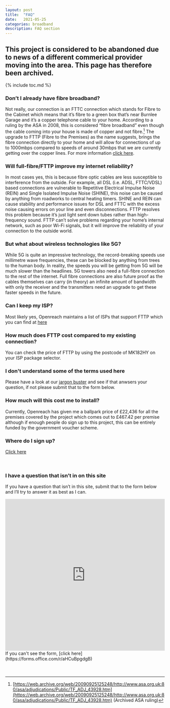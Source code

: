 ```yaml
---
layout: post
title:  "FAQ"
date:   2021-05-25
categories: broadband
description: FAQ section
---
```

## This project is considered to be abandoned due to news of a different commerical provider moving into the area. This page has therefore been archived.

{% include toc.md %}

### Don’t I already have fibre broadband?
Not really, our connection is an FTTC connection which stands for Fibre to the Cabinet which means that it’s fibre to a green box that’s near Burnlee Garage and it’s a copper telephone cable to your home. According to a ruling by the ASA in 2008, this is considered “fibre broadband” even though the cable coming into your house is made of copper and not fibre.[^1]  The upgrade to FTTP (Fibre to the Premises) as the name suggests, brings the fibre connection directly to your home and will allow for connections of up to 1000mbps compared to speeds of around 30mbps that we are currently getting over the copper lines. For more information [click here](https://ghbbp.digital/howdoesbroadbandwork/).<br>

### Will full-fibre/FTTP improve my internet reliability?
In most cases yes, this is because fibre optic cables are less susceptible to interference from the outside. For example, all DSL (i.e. ADSL, FTTC/VDSL) based connections are vulnerable to Repetitive Electrical Impulse Noise (REIN) and Single Isolated Impulse Noise (SHINE), this noise can be caused by anything from roadworks to central heating timers.  SHINE and REIN can cause stability and performance issues for DSL and FTTC with the excess noise causing errors on your line and even disconnections. FTTP resolves this problem because it’s just light sent down tubes rather than high-frequency sound. FTTP can’t solve problems regarding your home’s internal network, such as poor Wi-Fi signals, but it will improve the reliability of your connection to the outside world. <br>

### But what about wireless technologies like 5G?
While 5G is quite an impressive technology, the record-breaking speeds use millimetre wave frequencies, these can be blocked by anything from trees to the human body. In reality, the speeds you will be getting from 5G will be much slower than the headlines. 5G towers also need a full-fibre connection to the rest of the internet. Full fibre connections are also future proof as the cables themselves can carry (in theory) an infinite amount of bandwidth with only the receiver and the transmitters need an upgrade to get these faster speeds in the future. <br>

### Can I keep my ISP?
Most likely yes, Openreach maintains a list of ISPs that support FTTP which you can find at [here](https://www.openreach.com/fibre-broadband/fttp-providers) <br>

### How much does FTTP cost compared to my existing connection?
You can check the price of FTTP by using the postcode of MK182HY on your ISP package selector.

### I don't understand some of the terms used here
Please have a look at our [jargon buster](https://ghbbp.digital/jargonbuster/) and see if that anwsers your question, if not please submit that to the form below.

### How much will this cost me to install?
Currently, Openreach has given me a ballpark price of £22,436 for all the premises covered by the project which comes out to £467.42 per premise although if enough people do sign up to this project, this can be entirely funded by the government voucher scheme. <br>

### Where do I sign up?
[Click here](https://ghbbp.digital/signup/)
<br>
<br>
<br>

### I have a question that isn’t in on this site
If you have a question that isn’t in this site, submit that to the form below and I’ll try to answer it as best as I can. <br>
<iframe width="730px" height= "480px" src= "https://forms.office.com/Pages/ResponsePage.aspx?id=DQSIkWdsW0yxEjajBLZtrQAAAAAAAAAAAAO__fWPBfFUNkVSSVZHNE9RRlIwTFUyOENPS1pFVkI1Ty4u&embed=true" frameborder= "0" marginwidth= "0" marginheight= "0" style= "border: none; max-width:100%; max-height:100vh" allowfullscreen webkitallowfullscreen mozallowfullscreen msallowfullscreen> </iframe>
If you can't see the form, [click here](https://forms.office.com/r/aHCuBpgdgB)
<br>
<br>
<br>

[^1]: [https://web.archive.org/web/20090925125248/http://www.asa.org.uk:80/asa/adjudications/Public/TF_ADJ_43928.htm](https://web.archive.org/web/20090925125248/http://www.asa.org.uk:80/asa/adjudications/Public/TF_ADJ_43928.htm) (Archived ASA ruling)